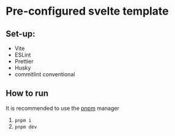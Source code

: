 # Pre-configured svelte template

## Set-up:

- Vite
- ESLint
- Prettier
- Husky
- commitlint conventional

## How to run

It is recommended to use the [pnpm](https://pnpm.io/) manager

1. `pnpm i`
2. `pnpm dev`
